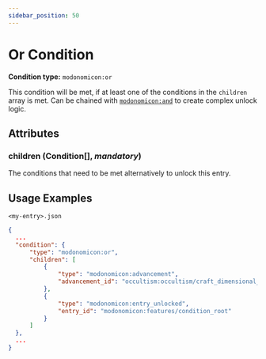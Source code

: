 ```yaml
---
sidebar_position: 50
---
```


# Or Condition

**Condition type:** `modonomicon:or`

This condition will be met, if at least one of the conditions in the `children` array is met.
Can be chained with [`modonomicon:and`](./and-condition) to create complex unlock logic.

## Attributes

### **children** (Condition[], _mandatory_)

The conditions that need to be met alternatively to unlock this entry.

## Usage Examples

`<my-entry>.json` 
```json
{
  ...
  "condition": {
      "type": "modonomicon:or",
      "children": [
          {
              "type": "modonomicon:advancement",
              "advancement_id": "occultism:occultism/craft_dimensional_matrix"
          },
          {
              "type": "modonomicon:entry_unlocked",
              "entry_id": "modonomicon:features/condition_root"
          }
      ]
  },
  ...
}
```
